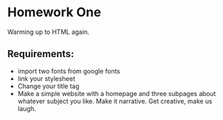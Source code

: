 # Homework One
Warming up to HTML again.

## Requirements:
- import two fonts from google fonts
- link your stylesheet
- Change your title tag
- Make a simple website with a homepage and three subpages about whatever subject you like. Make it narrative. Get creative, make us laugh.

